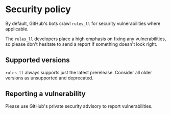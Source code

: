 # Security policy

By default, GitHub's bots crawl `rules_ll` for security vulnerabilities where
applicable.

The `rules_ll` developers place a high emphasis on fixing any vulnerabilities,
so please don't hesitate to send a report if something doesn't look right.

## Supported versions

`rules_ll` always supports just the latest prerelease. Consider all older
versions as unsupported and deprecated.

## Reporting a vulnerability

Please use GitHub's private security advisory to report vulnerabilities.

